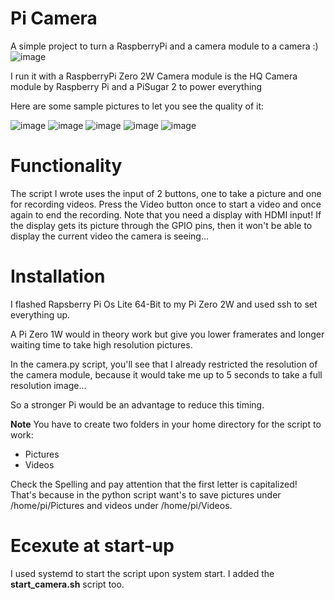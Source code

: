 # Pi Camera
A simple project to turn a RaspberryPi and a camera module to a camera :)
![image](https://github.com/l3ifk/piCamera/assets/100339546/53b89d04-5eb0-4cd8-9ffb-e1b39f3be265)

I run it with a RaspberryPi Zero 2W
Camera module is the HQ Camera module by Raspberry Pi
and a PiSugar 2 to power everything

Here are some sample pictures to let you see the quality of it:

![image](https://github.com/l3ifk/piCamera/assets/100339546/b1638949-2588-4b98-88f8-a68cbbfb83f7) ![image](https://github.com/l3ifk/piCamera/assets/100339546/05c9af21-cf99-4a5e-995f-1b665bc83564) ![image](https://github.com/l3ifk/piCamera/assets/100339546/e35e6ec5-bedb-41b6-a7b4-ccd76e8d32cc) ![image](https://github.com/l3ifk/piCamera/assets/100339546/ae9fba9e-867e-41eb-9348-38d6c093e82d) ![image](https://github.com/l3ifk/piCamera/assets/100339546/aa064e5f-e08c-4c2d-9c15-243ec2720a01)


# Functionality

The script I wrote uses the input of 2 buttons, one to take a picture and one for recording videos.
Press the Video button once to start a video and once again to end the recording.
Note that you need a display with HDMI input! 
If the display gets its picture through the GPIO pins, then it won't be able to display the current video the camera is seeing...

# Installation

I flashed Rapsberry Pi Os Lite 64-Bit to my Pi Zero 2W and used ssh to set everything up.

A Pi Zero 1W would in theory work but give you lower framerates and longer waiting time to take high resolution pictures.

In the camera.py script, you'll see that I already restricted the resolution of the camera module, because it would take me up to 5 seconds to take a full resolution image...

So a stronger Pi would be an advantage to reduce this timing.

**Note** You have to create two folders in your home directory for the script to work:

- Pictures
- Videos

Check the Spelling and pay attention that the first letter is capitalized!
That's because in the python script want's to save pictures under /home/pi/Pictures and videos under /home/pi/Videos.

# Ecexute at start-up

I used systemd to start the script upon system start. 
I added the **start_camera.sh** script too.
